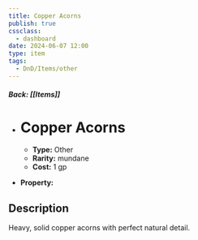 ```yaml
---
title: Copper Acorns
publish: true
cssclass:
  - dashboard
date: 2024-06-07 12:00
type: item
tags:
  - DnD/Items/other
---
```


##### Back: [[Items]]

- # Copper Acorns

    - **Type:** Other
    - **Rarity:** mundane
    - **Cost:** 1 gp
- **Property:** 



## Description 

Heavy, solid copper acorns with perfect natural detail.
